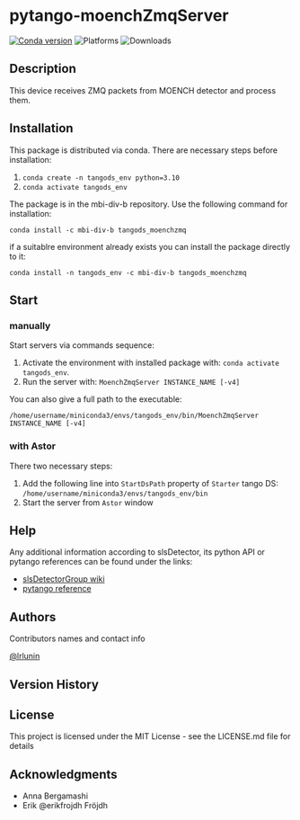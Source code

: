 # pytango-moenchZmqServer
[![Conda version](https://img.shields.io/conda/v/mbi-div-b/tangods_moenchzmq)](https://anaconda.org/MBI-DIV-B/tangods_moenchzmq)
![Platforms](https://img.shields.io/conda/pn/mbi-div-b/tangods_moenchzmq)
![Downloads](https://img.shields.io/conda/dn/mbi-div-b/tangods_moenchzmq)

## Description

This device receives ZMQ packets from MOENCH detector and process them.

## Installation
This package is distributed via conda. There are necessary steps before installation:
1. `conda create -n tangods_env python=3.10`
2. `conda activate tangods_env`

The package is in the mbi-div-b repository. Use the following command for installation:

`conda install -c mbi-div-b tangods_moenchzmq`

if a suitablre environment already exists you can install the package directly to it:

`conda install -n tangods_env -c mbi-div-b tangods_moenchzmq`

## Start

### manually
Start servers via commands sequence:
1. Activate the environment with installed package with: `conda activate tangods_env`.
2. Run the server with: `MoenchZmqServer INSTANCE_NAME [-v4]`

You can also give a full path to the executable:

`/home/username/miniconda3/envs/tangods_env/bin/MoenchZmqServer INSTANCE_NAME [-v4]`
### with Astor
There two necessary steps:
1. Add the following line into `StartDsPath` property of `Starter` tango DS: `/home/username/miniconda3/envs/tangods_env/bin`
2. Start the server from `Astor` window

## Help

Any additional information according to slsDetector, its python API or pytango references can be found under the links:

* [slsDetectorGroup wiki](https://slsdetectorgroup.github.io/devdoc/pydetector.html)
* [pytango reference](https://pytango.readthedocs.io/en/stable/)

## Authors

Contributors names and contact info

[@lrlunin](https://github.com/lrlunin)

## Version History


## License

This project is licensed under the MIT License - see the LICENSE.md file for details

## Acknowledgments
* Anna Bergamashi
* Erik @erikfrojdh Fröjdh
